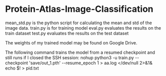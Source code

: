 # Protein-Atlas-Image-Classification

mean_std.py is the python script for calculating the mean and std of the image data.
train.py is for training model 
eval.py evaluates the results on the train dataset
test.py evaluates the results on the test dataset

The weights of my trained model may be found on Google Drive.

The following command trains the model from a resumed checkpoint and still runs if I closed the SSH session:
nohup python3 -u train.py --checkpoint 'save/out_1.pth' --resume_epoch 1 > aa.log </dev/null 2>&1&
echo $! > pid.txt

